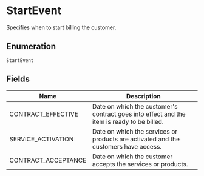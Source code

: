# StartEvent

Specifies when to start billing the customer.

## Enumeration

`StartEvent`

## Fields

| Name | Description |
|  --- | --- |
| CONTRACT_EFFECTIVE | Date on which the customer's contract goes into effect and the item is ready to be billed. |
| SERVICE_ACTIVATION | Date on which the services or products are activated and the customers have access. |
| CONTRACT_ACCEPTANCE | Date on which the customer accepts the services or products. |
